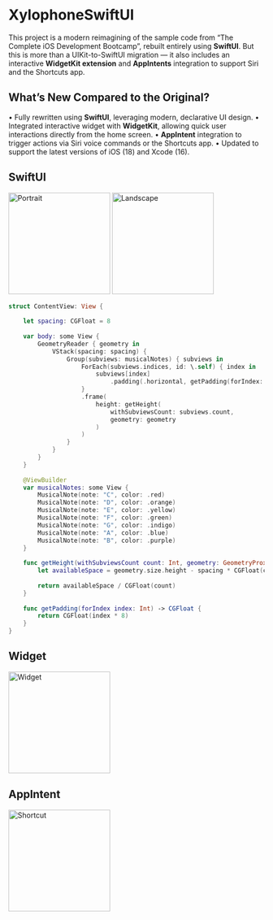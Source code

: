 # XylophoneSwiftUI

This project is a modern reimagining of the sample code from “The Complete iOS Development Bootcamp”, rebuilt entirely using **SwiftUI**.
But this is more than a UIKit-to-SwiftUI migration — it also includes an interactive **WidgetKit extension** and **AppIntents** integration to support Siri and the Shortcuts app.

## What’s New Compared to the Original?

  •	Fully rewritten using **SwiftUI**, leveraging modern, declarative UI design.
	•	Integrated interactive widget with **WidgetKit**, allowing quick user interactions directly from the home screen.
  •	**AppIntent** integration to trigger actions via Siri voice commands or the Shortcuts app.
	•	Updated to support the latest versions of iOS (18) and Xcode (16).

## SwiftUI

<img src="https://github.com/user-attachments/assets/dad6fd26-3921-41cb-a145-7de793809563" alt="Portrait" width="200"/>
<img src="https://github.com/user-attachments/assets/afa519c3-fe4c-499e-b5ab-6c6eade78a17" alt="Landscape" height="200"/>

```swift
struct ContentView: View {
    
    let spacing: CGFloat = 8
    
    var body: some View {
        GeometryReader { geometry in
            VStack(spacing: spacing) {
                Group(subviews: musicalNotes) { subviews in
                    ForEach(subviews.indices, id: \.self) { index in
                        subviews[index]
                            .padding(.horizontal, getPadding(forIndex: index))
                    }
                    .frame(
                        height: getHeight(
                            withSubviewsCount: subviews.count,
                            geometry: geometry
                        )
                    )
                }
            }
        }
    }
    
    @ViewBuilder
    var musicalNotes: some View {
        MusicalNote(note: "C", color: .red)
        MusicalNote(note: "D", color: .orange)
        MusicalNote(note: "E", color: .yellow)
        MusicalNote(note: "F", color: .green)
        MusicalNote(note: "G", color: .indigo)
        MusicalNote(note: "A", color: .blue)
        MusicalNote(note: "B", color: .purple)
    }
    
    func getHeight(withSubviewsCount count: Int, geometry: GeometryProxy) -> CGFloat {
        let availableSpace = geometry.size.height - spacing * CGFloat(count - 1)
        
        return availableSpace / CGFloat(count)
    }
    
    func getPadding(forIndex index: Int) -> CGFloat {
        return CGFloat(index * 8)
    }
}
```

## Widget

<img src="https://github.com/user-attachments/assets/b31b466d-7744-41f4-9218-966bab62119f" alt="Widget" width="200"/>

## AppIntent

<img src="https://github.com/user-attachments/assets/d2f6bfd2-0285-4223-ab92-a3220e46e3a8" alt="Shortcut" width="200"/>

